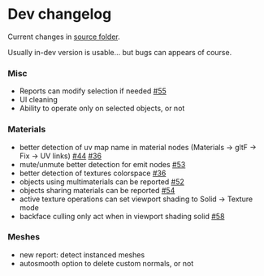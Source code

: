 # Dev changelog

Current changes in [source folder](https://github.com/Vinc3r/BlenderScripts/tree/master/nothing-is-3d).

Usually in-dev version is usable... but bugs can appears of course.

### Misc

- Reports can modify selection if needed [#55](https://github.com/Vinc3r/ReTiCo/issues/55)
- UI cleaning
- Ability to operate only on selected objects, or not

### Materials

- better detection of uv map name in material nodes (Materials -> gltF -> Fix -> UV links) [#44](https://github.com/Vinc3r/ReTiCo/issues/44) [#36](https://github.com/Vinc3r/ReTiCo/issues/36)
- mute/unmute better detection for emit nodes [#53](https://github.com/Vinc3r/ReTiCo/issues/53)
- better detection of textures colorspace [#36](https://github.com/Vinc3r/ReTiCo/issues/36)
- objects using multimaterials can be reported [#52](https://github.com/Vinc3r/ReTiCo/issues/52)
- objects sharing materials can be reported [#54](https://github.com/Vinc3r/ReTiCo/issues/54)
- active texture operations can set viewport shading to Solid -> Texture mode
- backface culling only act when in viewport shading solid [#58](https://github.com/Vinc3r/ReTiCo/issues/58)

### Meshes

- new report: detect instanced meshes
- autosmooth option to delete custom normals, or not